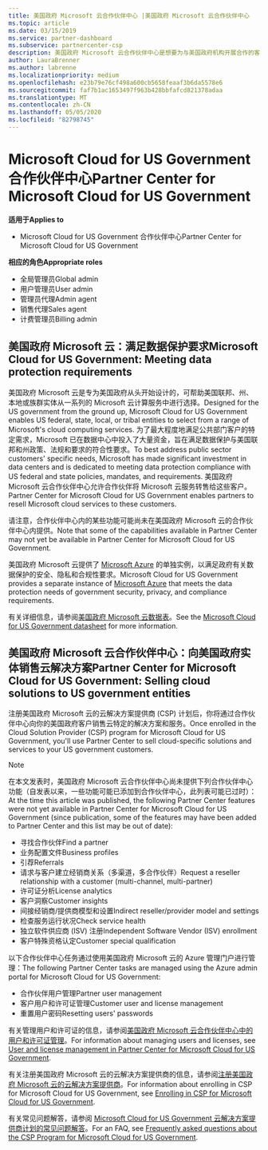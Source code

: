 ```yaml
---
title: 美国政府 Microsoft 云合作伙伴中心 |美国政府 Microsoft 云合作伙伴中心
ms.topic: article
ms.date: 03/15/2019
ms.service: partner-dashboard
ms.subservice: partnercenter-csp
description: 美国政府 Microsoft 云合作伙伴中心是想要为与美国政府机构开展合作的客户提供 Microsoft 云解决方案的 Microsoft 合作伙伴的业务门户。
author: LauraBrenner
ms.author: labrenne
ms.localizationpriority: medium
ms.openlocfilehash: e23b79e76cf498a600cb5658feaaf3b6da5578e6
ms.sourcegitcommit: faf7b1ac1653497f963b428bbfafcd821378adaa
ms.translationtype: MT
ms.contentlocale: zh-CN
ms.lasthandoff: 05/05/2020
ms.locfileid: "82798745"
---
```

# <a name="partner-center-for-microsoft-cloud-for-us-government"></a><span data-ttu-id="fa593-103">Microsoft Cloud for US Government 合作伙伴中心</span><span class="sxs-lookup"><span data-stu-id="fa593-103">Partner Center for Microsoft Cloud for US Government</span></span>

<span data-ttu-id="fa593-104">**适用于**</span><span class="sxs-lookup"><span data-stu-id="fa593-104">**Applies to**</span></span>

-  <span data-ttu-id="fa593-105">Microsoft Cloud for US Government 合作伙伴中心</span><span class="sxs-lookup"><span data-stu-id="fa593-105">Partner Center for Microsoft Cloud for US Government</span></span>

<span data-ttu-id="fa593-106">**相应的角色**</span><span class="sxs-lookup"><span data-stu-id="fa593-106">**Appropriate roles**</span></span>
-   <span data-ttu-id="fa593-107">全局管理员</span><span class="sxs-lookup"><span data-stu-id="fa593-107">Global admin</span></span>
-   <span data-ttu-id="fa593-108">用户管理员</span><span class="sxs-lookup"><span data-stu-id="fa593-108">User admin</span></span>
-   <span data-ttu-id="fa593-109">管理员代理</span><span class="sxs-lookup"><span data-stu-id="fa593-109">Admin agent</span></span>
-   <span data-ttu-id="fa593-110">销售代理</span><span class="sxs-lookup"><span data-stu-id="fa593-110">Sales agent</span></span>
-   <span data-ttu-id="fa593-111">计费管理员</span><span class="sxs-lookup"><span data-stu-id="fa593-111">Billing admin</span></span>

## <a name="microsoft-cloud-for-us-government-meeting-data-protection-requirements"></a><span data-ttu-id="fa593-112">美国政府 Microsoft 云：满足数据保护要求</span><span class="sxs-lookup"><span data-stu-id="fa593-112">Microsoft Cloud for US Government: Meeting data protection requirements</span></span> 

<span data-ttu-id="fa593-113">美国政府 Microsoft 云是专为美国政府从头开始设计的，可帮助美国联邦、州、本地或族群实体从一系列的 Microsoft 云计算服务中进行选择。</span><span class="sxs-lookup"><span data-stu-id="fa593-113">Designed for the US government from the ground up, Microsoft Cloud for US Government enables US federal, state, local, or tribal entities to select from a range of Microsoft's cloud computing services.</span></span> <span data-ttu-id="fa593-114">为了最大程度地满足公共部门客户的特定需求，Microsoft 已在数据中心中投入了大量资金，旨在满足数据保护与美国联邦和州政策、法规和要求的符合性要求。</span><span class="sxs-lookup"><span data-stu-id="fa593-114">To best address public sector customers' specific needs, Microsoft has made significant investment in data centers and is dedicated to meeting data protection compliance with US federal and state policies, mandates, and requirements.</span></span> <span data-ttu-id="fa593-115">美国政府 Microsoft 云合作伙伴中心允许合作伙伴将 Microsoft 云服务转售给这些客户。</span><span class="sxs-lookup"><span data-stu-id="fa593-115">Partner Center for Microsoft Cloud for US Government enables partners to resell Microsoft cloud services to these customers.</span></span>

<span data-ttu-id="fa593-116">请注意，合作伙伴中心内的某些功能可能尚未在美国政府 Microsoft 云的合作伙伴中心内提供。</span><span class="sxs-lookup"><span data-stu-id="fa593-116">Note that some of the capabilities available in Partner Center may not yet be available in Partner Center for Microsoft Cloud for US Government.</span></span>

<span data-ttu-id="fa593-117">美国政府 Microsoft 云提供了 [Microsoft Azure](https://azure.microsoft.com/overview/clouds/government/) 的单独实例，以满足政府有关数据保护的安全、隐私和合规性要求。</span><span class="sxs-lookup"><span data-stu-id="fa593-117">Microsoft Cloud for US Government provides a separate instance of [Microsoft Azure](https://azure.microsoft.com/overview/clouds/government/) that meets the data protection needs of government security, privacy, and compliance requirements.</span></span> 

<span data-ttu-id="fa593-118">有关详细信息，请参阅[美国政府 Microsoft 云数据表](https://download.microsoft.com/download/C/9/C/C9CA3002-DFC4-4ADA-841F-DF42AEC042FB/Microsoft_Azure_Government_Datasheet_EN_US.PDF)。</span><span class="sxs-lookup"><span data-stu-id="fa593-118">See the [Microsoft Cloud for US Government datasheet](https://download.microsoft.com/download/C/9/C/C9CA3002-DFC4-4ADA-841F-DF42AEC042FB/Microsoft_Azure_Government_Datasheet_EN_US.PDF) for more information.</span></span>

## <a name="partner-center-for-microsoft-cloud-for-us-government-selling-cloud-solutions-to-us-government-entities"></a><span data-ttu-id="fa593-119">美国政府 Microsoft 云合作伙伴中心：向美国政府实体销售云解决方案</span><span class="sxs-lookup"><span data-stu-id="fa593-119">Partner Center for Microsoft Cloud for US Government: Selling cloud solutions to US government entities</span></span>

<span data-ttu-id="fa593-120">注册美国政府 Microsoft 云的云解决方案提供商 (CSP) 计划后，你将通过合作伙伴中心向你的美国政府客户销售云特定的解决方案和服务。</span><span class="sxs-lookup"><span data-stu-id="fa593-120">Once enrolled in the Cloud Solution Provider (CSP) program for Microsoft Cloud for US Government, you'll use Partner Center to sell cloud-specific solutions and services to your US government customers.</span></span> 

> [!NOTE]  
> <span data-ttu-id="fa593-121">在本文发表时，美国政府 Microsoft 云合作伙伴中心尚未提供下列合作伙伴中心功能（自发表以来，一些功能可能已添加到合作伙伴中心，此列表可能已过时）：</span><span class="sxs-lookup"><span data-stu-id="fa593-121">At the time this article was published, the following Partner Center features were not yet available in Partner Center for Microsoft Cloud for US Government (since publication, some of the features may have been added to Partner Center and this list may be out of date):</span></span>

- <span data-ttu-id="fa593-122">寻找合作伙伴</span><span class="sxs-lookup"><span data-stu-id="fa593-122">Find a partner</span></span>
- <span data-ttu-id="fa593-123">业务配置文件</span><span class="sxs-lookup"><span data-stu-id="fa593-123">Business profiles</span></span>
- <span data-ttu-id="fa593-124">引荐</span><span class="sxs-lookup"><span data-stu-id="fa593-124">Referrals</span></span>
- <span data-ttu-id="fa593-125">请求与客户建立经销商关系（多渠道，多合作伙伴）</span><span class="sxs-lookup"><span data-stu-id="fa593-125">Request a reseller relationship with a customer (multi-channel, multi-partner)</span></span>
- <span data-ttu-id="fa593-126">许可证分析</span><span class="sxs-lookup"><span data-stu-id="fa593-126">License analytics</span></span>
- <span data-ttu-id="fa593-127">客户洞察</span><span class="sxs-lookup"><span data-stu-id="fa593-127">Customer insights</span></span>
- <span data-ttu-id="fa593-128">间接经销商/提供商模型和设置</span><span class="sxs-lookup"><span data-stu-id="fa593-128">Indirect reseller/provider model and settings</span></span>
- <span data-ttu-id="fa593-129">检查服务运行状况</span><span class="sxs-lookup"><span data-stu-id="fa593-129">Check service health</span></span>
- <span data-ttu-id="fa593-130">独立软件供应商 (ISV) 注册</span><span class="sxs-lookup"><span data-stu-id="fa593-130">Independent Software Vendor (ISV) enrollment</span></span>
- <span data-ttu-id="fa593-131">客户特殊资格认定</span><span class="sxs-lookup"><span data-stu-id="fa593-131">Customer special qualification</span></span>

<span data-ttu-id="fa593-132">以下合作伙伴中心任务通过使用美国政府 Microsoft 云的 Azure 管理门户进行管理：</span><span class="sxs-lookup"><span data-stu-id="fa593-132">The following Partner Center tasks are managed using the Azure admin portal for Microsoft Cloud for US Government:</span></span> 

-   <span data-ttu-id="fa593-133">合作伙伴用户管理</span><span class="sxs-lookup"><span data-stu-id="fa593-133">Partner user management</span></span>
-   <span data-ttu-id="fa593-134">客户用户和许可证管理</span><span class="sxs-lookup"><span data-stu-id="fa593-134">Customer user and license management</span></span>
-   <span data-ttu-id="fa593-135">重置用户密码</span><span class="sxs-lookup"><span data-stu-id="fa593-135">Resetting users' passwords</span></span>

<span data-ttu-id="fa593-136">有关管理用户和许可证的信息，请参阅[美国政府 Microsoft 云合作伙伴中心中的用户和许可证管理](user-management-in-partner-center-for-microsoft-us-govt-cloud.md)。</span><span class="sxs-lookup"><span data-stu-id="fa593-136">For information about managing users and licenses, see [User and license management in Partner Center for Microsoft Cloud for US Government](user-management-in-partner-center-for-microsoft-us-govt-cloud.md).</span></span>

<span data-ttu-id="fa593-137">有关注册美国政府 Microsoft 云的云解决方案提供商的信息，请参阅[注册美国政府 Microsoft 云的云解决方案提供商](enroll-in-csp-for-microsoft-us-govt-cloud.md)。</span><span class="sxs-lookup"><span data-stu-id="fa593-137">For information about enrolling in CSP for Microsoft Cloud for US Government, see [Enrolling in CSP for Microsoft Cloud for US Government](enroll-in-csp-for-microsoft-us-govt-cloud.md).</span></span>

<span data-ttu-id="fa593-138">有关常见问题解答，请参阅 [Microsoft Cloud for US Government 云解决方案提供商计划的常见问题解答](faq-for-us-govt-cloud.md)。</span><span class="sxs-lookup"><span data-stu-id="fa593-138">For an FAQ, see [Frequently asked questions about the CSP Program for Microsoft Cloud for US Government](faq-for-us-govt-cloud.md).</span></span>

